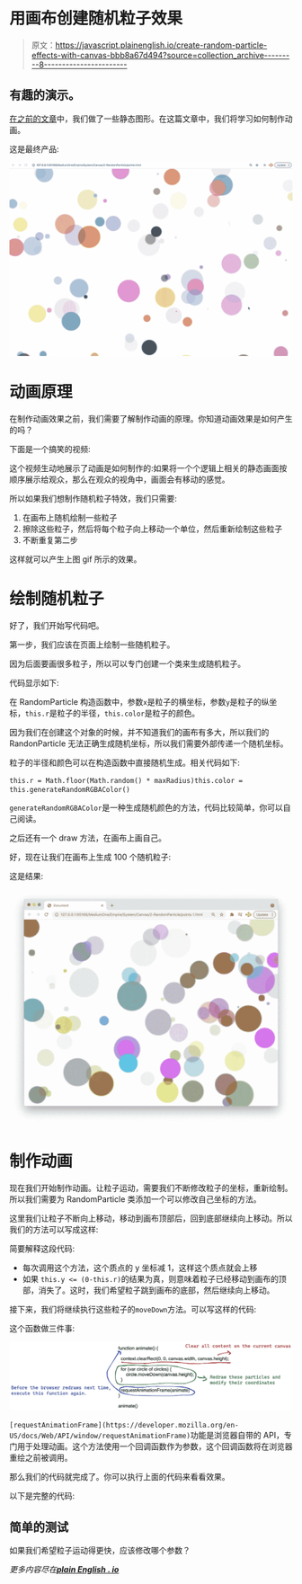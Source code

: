 # 用画布创建随机粒子效果

> 原文：<https://javascript.plainenglish.io/create-random-particle-effects-with-canvas-bbb8a67d494?source=collection_archive---------8----------------------->

## 有趣的演示。

[在之前的文章](https://medium.com/p/97818823ae7e)中，我们做了一些静态图形。在这篇文章中，我们将学习如何制作动画。

这是最终产品:

![](img/edec233467f5c4798ec047e9ec235a56.png)

# 动画原理

在制作动画效果之前，我们需要了解制作动画的原理。你知道动画效果是如何产生的吗？

下面是一个搞笑的视频:

这个视频生动地展示了动画是如何制作的:如果将一个个逻辑上相关的静态画面按顺序展示给观众，那么在观众的视角中，画面会有移动的感觉。

所以如果我们想制作随机粒子特效，我们只需要:

1.  在画布上随机绘制一些粒子
2.  擦除这些粒子，然后将每个粒子向上移动一个单位，然后重新绘制这些粒子
3.  不断重复第二步

这样就可以产生上图 gif 所示的效果。

# 绘制随机粒子

好了，我们开始写代码吧。

第一步，我们应该在页面上绘制一些随机粒子。

因为后面要画很多粒子，所以可以专门创建一个类来生成随机粒子。

代码显示如下:

在 RandomParticle 构造函数中，参数`x`是粒子的横坐标，参数`y`是粒子的纵坐标，`this.r`是粒子的半径，`this.color`是粒子的颜色。

因为我们在创建这个对象的时候，并不知道我们的画布有多大，所以我们的 RandonParticle 无法正确生成随机坐标，所以我们需要外部传递一个随机坐标。

粒子的半径和颜色可以在构造函数中直接随机生成。相关代码如下:

```
this.r = Math.floor(Math.random() * maxRadius)this.color = this.generateRandomRGBAColor()
```

`generateRandomRGBAColor`是一种生成随机颜色的方法，代码比较简单，你可以自己阅读。

之后还有一个 draw 方法，在画布上画自己。

好，现在让我们在画布上生成 100 个随机粒子:

这是结果:

![](img/71ebc7a0f77f9c3fff3cb4e57019a14a.png)

# 制作动画

现在我们开始制作动画。让粒子运动，需要我们不断修改粒子的坐标，重新绘制。所以我们需要为 RandomParticle 类添加一个可以修改自己坐标的方法。

这里我们让粒子不断向上移动，移动到画布顶部后，回到底部继续向上移动。所以我们的方法可以写成这样:

简要解释这段代码:

*   每次调用这个方法，这个质点的 y 坐标减 1，这样这个质点就会上移
*   如果 `this.y <= (0-this.r)`的结果为真，则意味着粒子已经移动到画布的顶部，消失了。这时，我们希望粒子跳到画布的底部，然后继续向上移动。

接下来，我们将继续执行这些粒子的`moveDown`方法。可以写这样的代码:

这个函数做三件事:

![](img/fa9ca78b56406c329fd6e721e2edcd35.png)

`[requestAnimationFrame](https://developer.mozilla.org/en-US/docs/Web/API/window/requestAnimationFrame)`功能是浏览器自带的 API，专门用于处理动画。这个方法使用一个回调函数作为参数，这个回调函数将在浏览器重绘之前被调用。

那么我们的代码就完成了。你可以执行上面的代码来看看效果。

以下是完整的代码:

## 简单的测试

如果我们希望粒子运动得更快，应该修改哪个参数？

*更多内容尽在*[***plain English . io***](http://plainenglish.io/)